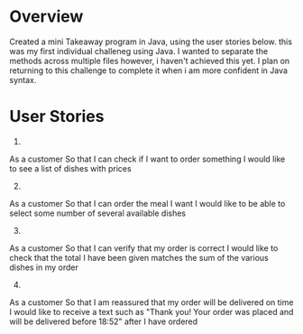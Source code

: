 # Overview
Created a mini Takeaway program in Java, using the user stories below. this was my first individual challeneg using Java. I wanted to separate the methods across multiple files however, i haven't achieved this yet. I plan on returning to this challenge to complete it when i am more confident in Java syntax. 


# User Stories 
1.
As a customer
So that I can check if I want to order something
I would like to see a list of dishes with prices

2.
As a customer
So that I can order the meal I want
I would like to be able to select some number of several available dishes

3.
As a customer
So that I can verify that my order is correct
I would like to check that the total I have been given matches the sum of the various dishes in my order

4.
As a customer
So that I am reassured that my order will be delivered on time
I would like to receive a text such as "Thank you! Your order was placed and will be delivered before 18:52" after I have ordered

